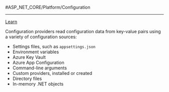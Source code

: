 #ASP_NET_CORE/Platform/Configuration 

---

[Learn](https://learn.microsoft.com/en-us/aspnet/core/fundamentals/configuration/?view=aspnetcore-6.0)

Configuration providers read configuration data from key-value pairs using a variety of configuration sources:

-   Settings files, such as `appsettings.json`
-   Environment variables
-   Azure Key Vault
-   Azure App Configuration
-   Command-line arguments
-   Custom providers, installed or created
-   Directory files
-   In-memory .NET objects
